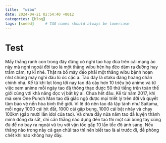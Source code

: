 ```yaml
---
title:  "wibu"
date: 2024-04-21 02:54:40 +0012
categories: [blog]
tags: [sneed]     # TAG names should always be lowercase
---
```


# Test

Mấy thằng ranh con trong đây đừng có nghĩ tao hay đùa trên cái mạng ảo này mà nghĩ ngoài đời tao là một thằng wibu hèn hạ đéo dám ra đường hay trầm cảm, tự kĩ nhé. Thật ra bố mày đéo phải một thằng wibu bệnh hoạn như chúng mày nghĩ đâu lũ óc cặc ạ. Tao đây là otaku đàng hoàng chân chính nhá. Kể từ khi lọt lòng tới nay tao đã cày hơn 10 triệu bộ anime và từ việc xem anime mỗi ngày tao đã thông thạo được 50 thứ tiếng trên toàn thế giới cùng với khả năng đọc vị bất kỳ ai. Chưa hết đâu. Kể từ năm 2017, khi mà xem One Punch Man tao đã giác ngộ được mọi triết lý trên đời và quyết tâm bảo vệ nền hòa bình thế giới. Vì lẽ đó nên tao đã tập tành như Saitama, mỗi ngày 1000 cái hít đất, 1000 cái gập bụng, 1000 cái bật nhảy và chạy 100km (gấp mười lần idol của tao). Và chưa đầy nửa năm tao đã luyện thành mình đồng da sắt, chỉ cần thằng nào đụng đến tao thì một cái búng tay cũng đủ để nó bay ra ngoài vũ trụ với vận tốc gấp 10 lần tốc độ ánh sáng. Nếu thằng nào trong này cả gan chửi tao thì nên biết tao là ai trước đi, đề phòng chết khi nào không hay đấy.
